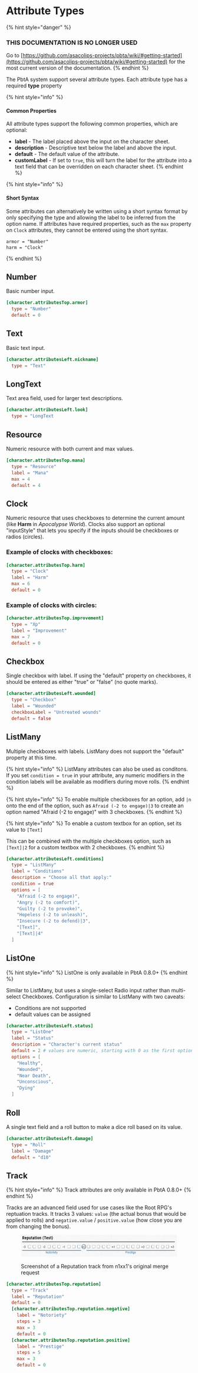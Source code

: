 # Attribute Types

{% hint style="danger" %}
### THIS DOCUMENTATION IS NO LONGER USED

Go to [https://github.com/asacolips-projects/pbta/wiki/#getting-started](https://github.com/asacolips-projects/pbta/wiki/#getting-started) for the most current version of the documentation.
{% endhint %}

The PbtA system support several attribute types. Each attribute type has a required **type** property

{% hint style="info" %}
#### **Common Properties**

All attribute types support the following common properties, which are optional:

* **label** - The label placed above the input on the character sheet.
* **description** - Descriptive text below the label and above the input.
* **default** - The default value of the attribute.
* **customLabel** - If set to `true`, this will turn the label for the attribute into a text field that can be overridden on each character sheet.
{% endhint %}

{% hint style="info" %}
#### Short Syntax

Some attributes can alternatively be written using a short syntax format by only specifying the type and allowing the label to be inferred from the option name. If attributes have required properties, such as the `max` property on `Clock` attributes, they cannot be entered using the short syntax.

```
armor = "Number"
harm = "Clock"
```
{% endhint %}

## Number

Basic number input.

```toml
[character.attributesTop.armor]
  type = "Number"
  default = 0
```

## Text

Basic text input.

```toml
[character.attributesLeft.nickname]
  type = "Text"
```

## LongText

Text area field, used for larger text descriptions.

```toml
[character.attributesLeft.look]
  type = "LongText
```

## Resource

Numeric resource with both current and max values.

```toml
[character.attributesTop.mana]
  type = "Resource"
  label = "Mana"
  max = 4
  default = 4
```

## Clock

Numeric resource that uses checkboxes to determine the current amount (like **Harm** in _Apocalypse World_). Clocks also support an optional "inputStyle" that lets you specify if the inputs should be checkboxes or radios (circles).

### Example of clocks with checkboxes:

```toml
[character.attributesTop.harm]
  type = "Clock"
  label = "Harm"
  max = 6
  default = 0
```

### Example of clocks with circles:

```toml
[character.attributesTop.improvement]
  type = "Xp"
  label = "Improvement"
  max = 7
  default = 0
```

## Checkbox

Single checkbox with label. If using the "default" property on checkboxes, it should be entered as either "true" or "false" (no quote marks).

```toml
[character.attributesLeft.wounded]
  type = "Checkbox"
  label = "Wounded"
  checkboxLabel = "Untreated wounds"
  default = false
```

## ListMany&#x20;

Multiple checkboxes with labels. ListMany does not support the "default" property at this time.

{% hint style="info" %}
ListMany attributes can also be used as conditons. If you set `condition = true` in your attribute, any numeric modifiers in the condition labels will be available as modifiers during move rolls.
{% endhint %}

{% hint style="info" %}
To enable multiple checkboxes for an option, add `|n` onto the end of the option, such as `Afraid (-2 to engage)|3` to create an option named "Afraid (-2 to engage)" with 3 checkboxes.
{% endhint %}

{% hint style="info" %}
To enable a custom textbox for an option, set its value to `[Text]`

This can be combined with the multiple checkboxes option, such as `[Text]|2` for a custom textbox with 2 checkboxes.
{% endhint %}

```toml
[character.attributesLeft.conditions]
  type = "ListMany"
  label = "Conditions"
  description = "Choose all that apply:"
  condition = true
  options = [
    "Afraid (-2 to engage)",
    "Angry (-2 to comfort)",
    "Guilty (-2 to provoke)",
    "Hopeless (-2 to unleash)",
    "Insecure (-2 to defend)|3",
    "[Text]",
    "[Text]|4"
  ]
```

## ListOne

{% hint style="info" %}
ListOne is only available in PbtA 0.8.0+
{% endhint %}

Similar to ListMany, but uses a single-select Radio input rather than multi-select Checkboxes. Configuration is similar to ListMany with two caveats:

* Conditions are not supported
* default values can be assigned

```toml
[character.attributesLeft.status]
  type = "ListOne"
  label = "Status"
  description = "Character's current status"
  default = 2 # values are numeric, starting with 0 as the first option
  options = [
    "Healthy",
    "Wounded",
    "Near Death",
    "Unconscious",
    "Dying"
  ]
```

## Roll

A single text field and a roll button to make a dice roll based on its value.

```toml
[character.attributesLeft.damage]
  type = "Roll"
  label = "Damage"
  default = "d10"
```

## Track

{% hint style="info" %}
Track attributes are only available in PbtA 0.8.0+
{% endhint %}

Tracks are an advanced field used for use cases like the Root RPG's reptuation tracks. It tracks 3 values: `value` (the actual bonus that would be applied to rolls) and `negative.value` / `positive.value` (how close you are from changing the bonus).

<figure><img src="../.gitbook/assets/image (11).png" alt=""><figcaption><p>Screenshot of a Reputation track from n1xx1's original merge request</p></figcaption></figure>

```toml
[character.attributesTop.reputation]
  type = "Track"
  label = "Reputation"
  default = 0
  [character.attributesTop.reputation.negative]    
    label = "Notoriety"
    steps = 3
    max = 3
    default = 0
  [character.attributesTop.reputation.positive]
    label = "Prestige"
    steps = 5
    max = 3
    default = 0
```
